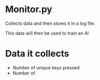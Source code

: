 # Monitor.py

Collects data and then stores it in a log file.

This data will then be used to train an AI

# Data it collects

- Number of unique keys pressed
- Number of 